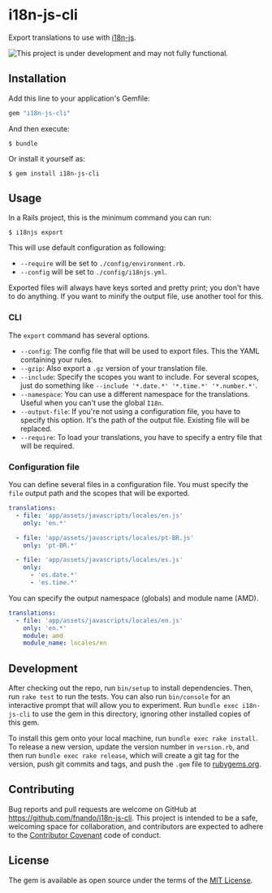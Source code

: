 # i18n-js-cli

Export translations to use with [i18n-js](https://github.com/fnando/i18-js).

![This project is under development and may not fully functional.](http://messages.hellobits.com/warning.svg?message=This%20project%20is%20under%20development%20and%20may%20not%20fully%20functional.)

## Installation

Add this line to your application's Gemfile:

```ruby
gem "i18n-js-cli"
```

And then execute:

    $ bundle

Or install it yourself as:

    $ gem install i18n-js-cli

## Usage

In a Rails project, this is the minimum command you can run:

```
$ i18njs export
```

This will use default configuration as following:

- `--require` will be set to `./config/environment.rb`.
- `--config` will be set to `./config/i18njs.yml`.

Exported files will always have keys sorted and pretty print; you don't have to do anything. If you want to minify the output file, use another tool for this.

### CLI

The `export` command has several options.

- `--config`: The config file that will be used to export files. This the YAML containing your rules.
- `--gzip`: Also export a `.gz` version of your translation file.
- `--include`: Specify the scopes you want to include. For several scopes, just do something like `--include '*.date.*' '*.time.*' '*.number.*'`.
- `--namespace`: You can use a different namespace for the translations. Useful when you can't use the global `I18n`.
- `--output-file`: If you're not using a configuration file, you have to specify this option. It's the path of the output file. Existing file will be replaced.
- `--require`: To load your translations, you have to specify a entry file that will be required.

### Configuration file

You can define several files in a configuration file. You must specify the `file` output path and the scopes that will be exported.

```yaml
translations:
  - file: 'app/assets/javascripts/locales/en.js'
    only: 'en.*'

  - file: 'app/assets/javascripts/locales/pt-BR.js'
    only: 'pt-BR.*'

  - file: 'app/assets/javascripts/locales/es.js'
    only: 
      - 'es.date.*'
      - 'es.time.*'
```

You can specify the output namespace (globals) and module name (AMD).

```yaml
translations:
  - file: 'app/assets/javascripts/locales/en.js'
    only: 'en.*'
    module: amd
    module_name: locales/en
```

## Development

After checking out the repo, run `bin/setup` to install dependencies. Then, run `rake test` to run the tests. You can also run `bin/console` for an interactive prompt that will allow you to experiment. Run `bundle exec i18n-js-cli` to use the gem in this directory, ignoring other installed copies of this gem.

To install this gem onto your local machine, run `bundle exec rake install`. To release a new version, update the version number in `version.rb`, and then run `bundle exec rake release`, which will create a git tag for the version, push git commits and tags, and push the `.gem` file to [rubygems.org](https://rubygems.org).

## Contributing

Bug reports and pull requests are welcome on GitHub at https://github.com/fnando/i18n-js-cli. This project is intended to be a safe, welcoming space for collaboration, and contributors are expected to adhere to the [Contributor Covenant](http://contributor-covenant.org) code of conduct.

## License

The gem is available as open source under the terms of the [MIT License](http://opensource.org/licenses/MIT).
